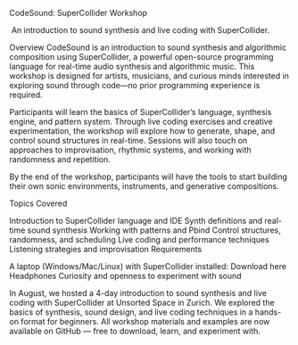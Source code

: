 CodeSound: SuperCollider Workshop

 An introduction to sound synthesis and live coding with SuperCollider.

Overview CodeSound is an introduction to sound synthesis and algorithmic composition using SuperCollider, a powerful open-source programming language for real-time audio synthesis and algorithmic music. This workshop is designed for artists, musicians, and curious minds interested in exploring sound through code—no prior programming experience is required.

Participants will learn the basics of SuperCollider’s language, synthesis engine, and pattern system. Through live coding exercises and creative experimentation, the workshop will explore how to generate, shape, and control sound structures in real-time. Sessions will also touch on approaches to improvisation, rhythmic systems, and working with randomness and repetition.

By the end of the workshop, participants will have the tools to start building their own sonic environments, instruments, and generative compositions.

Topics Covered

Introduction to SuperCollider language and IDE
Synth definitions and real-time sound synthesis
Working with patterns and Pbind
Control structures, randomness, and scheduling
Live coding and performance techniques
Listening strategies and improvisation
Requirements

A laptop (Windows/Mac/Linux) with SuperCollider installed: Download here
Headphones
Curiosity and openness to experiment with sound

In August, we hosted a 4-day introduction to sound synthesis and live coding with SuperCollider at Unsorted Space in Zurich.
We explored the basics of synthesis, sound design, and live coding techniques in a hands-on format for beginners.
All workshop materials and examples are now available on GitHub — free to download, learn, and experiment with.
